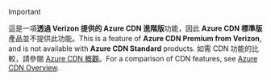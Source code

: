 > [!IMPORTANT]
> <span data-ttu-id="030e3-101">這是一項**透過 Verizon 提供的 Azure CDN 進階版**功能，因此 **Azure CDN 標準版**產品並不提供此功能。</span><span class="sxs-lookup"><span data-stu-id="030e3-101">This is a feature of **Azure CDN Premium from Verizon**, and is not available with **Azure CDN Standard** products.</span></span>  <span data-ttu-id="030e3-102">如需 CDN 功能的比較，請參閱 [Azure CDN 概觀](../articles/cdn/cdn-overview.md#azure-cdn-features)。</span><span class="sxs-lookup"><span data-stu-id="030e3-102">For a comparison of CDN features, see [Azure CDN Overview](../articles/cdn/cdn-overview.md#azure-cdn-features).</span></span> 
> 
> 

